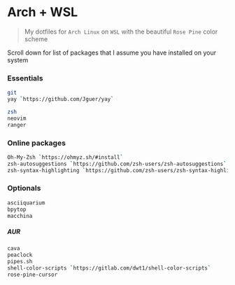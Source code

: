 # Arch + WSL

> My dotfiles for `Arch Linux` on `WSL` with the beautiful `Rose Pine` color scheme

Scroll down for list of packages that I assume you have installed on your system

### Essentials

```sh
git
yay `https://github.com/Jguer/yay`

zsh
neovim
ranger
```

### Online packages

```sh
Oh-My-Zsh `https://ohmyz.sh/#install`
zsh-autosuggestions `https://github.com/zsh-users/zsh-autosuggestions`
zsh-syntax-highlighting `https://github.com/zsh-users/zsh-syntax-highlighting`
```

### Optionals

```sh
asciiquarium
bpytop
macchina
```

##### AUR

```sh
cava
peaclock
pipes.sh
shell-color-scripts `https://gitlab.com/dwt1/shell-color-scripts`
rose-pine-cursor
```

